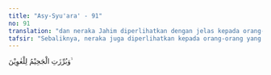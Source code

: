 ```yaml
---
title: "Asy-Syu'ara' - 91"
no: 91
translation: "dan neraka Jahim diperlihatkan dengan jelas kepada orang-orang yang sesat,”"
tafsir: "Sebaliknya, neraka juga diperlihatkan kepada orang-orang yang sesat. Mereka menyaksikan kedahsyatan kobaran apinya. Dalam Al-Qur'an dilukiskan bahwa kobaran api neraka itu dari jauh saja sudah terdengar gejolaknya. Itulah yang akan menjadi tempat kediaman mereka, tanpa dapat mengelak lagi. Ayat itu menggambarkan betapa cepat siksaan tersebut menimpa mereka. Sungguh hal itu tidak pernah mereka bayangkan ketika masih ada di dunia ini, karena mereka tidak peduli dengan azab Allah, seperti dijelaskan dalam ayat ini:\n\nDan kepada mereka dikatakan, \"Pada hari ini Kami melupakan kamu sebagaimana kamu telah melupakan pertemuan (dengan) harimu ini; dan tempat kembalimu ialah neraka, dan sekali-kali tidak akan ada penolong bagimu. (al-Jatsiyah/45: 34)"
---
```


وَبُرِّزَتِ الْجَحِيْمُ لِلْغٰوِيْنَ ۙ 
